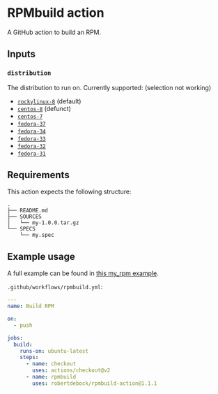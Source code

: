 # RPMbuild action

A GitHub action to build an RPM.

## Inputs

### `distribution`

The distribution to run on. Currently supported: (selection not working)

- [`rockylinux-8`](https://github.com/robertdebock/docker-github-action-rpmbuild/tree/rockylinux-8) (default)
- [`centos-8`](https://github.com/robertdebock/docker-github-action-rpmbuild/tree/centos-8) (defunct)
- [`centos-7`](https://github.com/robertdebock/docker-github-action-rpmbuild/tree/centos-7)
- [`fedora-37`](https://github.com/robertdebock/docker-github-action-rpmbuild/tree/fedora-37)
- [`fedora-34`](https://github.com/robertdebock/docker-github-action-rpmbuild/tree/fedora-34)
- [`fedora-33`](https://github.com/robertdebock/docker-github-action-rpmbuild/tree/fedora-33)
- [`fedora-32`](https://github.com/robertdebock/docker-github-action-rpmbuild/tree/fedora-32)
- [`fedora-31`](https://github.com/robertdebock/docker-github-action-rpmbuild/tree/fedora-31)

## Requirements

This action expects the following structure:

```
.
├── README.md
├── SOURCES
│   └── my-1.0.0.tar.gz
└── SPECS
    └── my.spec
```

## Example usage

A full example can be found in [this my_rpm example](https://github.com/robertdebock/my_rpm).

`.github/workflows/rpmbuild.yml`:

```yaml
---
name: Build RPM

on:
  - push

jobs:
  build:
    runs-on: ubuntu-latest
    steps:
      - name: checkout
        uses: actions/checkout@v2
      - name: rpmbuild
        uses: robertdebock/rpmbuild-action@1.1.1
```
